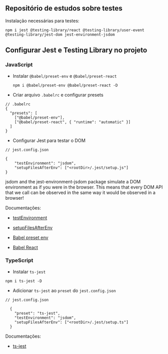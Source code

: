 ## Repositório de estudos sobre testes


Instalação necessárias para testes:

```npm i jest @testing-library/react @testing-library/user-event @testing-library/jest-dom jest-environment-jsdom```

## Configurar Jest e Testing Library no projeto

### JavaScript
* Instalar `@babel/preset-env` e `@babel/preset-react`

    ```npm i @babel/preset-env @babel/preset-react -D```

* Criar arquivo `.babelrc` e configurar presets

```
// .babelrc
{
  "presets": [
    ["@babel/preset-env"],
    ["@babel/preset-react", { "runtime": "automatic" }]
  ]
}
```

* Configurar Jest para testar o DOM

```
// jest.config.json

{
    "testEnvironment": "jsdom",
    "setupFilesAfterEnv": ["<rootDir>/.jest/setup.js"]
}
```

jsdom and the jest-environment-jsdom package simulate a DOM environment as if you were in the browser. This means that every DOM API that we call can be observed in the same way it would be observed in a browser!




Documentações:
* [testEnvironment](https://jestjs.io/docs/next/configuration#testenvironment-string)
* [setupFilesAfterEnv](https://jestjs.io/docs/next/configuration#setupfilesafterenv-array)

* [Babel preset env](https://babeljs.io/docs/en/babel-preset-env)
* [Babel React](https://babeljs.io/docs/en/babel-preset-react)

### TypeScript

* Instalar `ts-jest`

```npm i ts-jest -D```


* Adicionar `ts-jest` ao `preset` do `jest.config.json`

    
```
// jest.config.json

  {
    "preset": "ts-jest",
    "testEnvironment": "jsdom",
    "setupFilesAfterEnv": ["<rootDir>/.jest/setup.ts"]
  }
```

Documentações:

* [ts-jest](https://kulshekhar.github.io/ts-jest/docs/getting-started/presets)